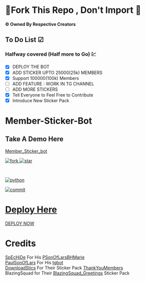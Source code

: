 # 🚫Fork This Repo , Don't Import 🚫


  #### © Owned By Respective Creators


## To Do List ☑
 ### Halfway covered (Half more to Go) 💹

 - [x] DEPLOY THE BOT 
 - [x] ADD STICKER UPTO 25000(25k) MEMBERS 
 - [x] Support 100000(100k) Members
 - [ ] ADD FEATURE : WORK IN TG CHANNEL
 - [ ] ADD MORE STICKERS
 - [x] Tell Everyone to Feel Free to Contribute
 - [x] Introduce New Sticker Pack

# Member-Sticker-Bot

 ## Take A Demo Here
   [Member_Sticker_bot](https://t.me/member_sticker_bot)

<A href="https://github.com/bughunter0"><img src="https://img.shields.io/github/forks/bughunter0/member-sticker-bot?style=for-the-badge" alt=fork> </img>
<A href="https://github.com/bughunter0"><img src="https://img.shields.io/github/stars/bughunter0/member-sticker-bot?style=for-the-badge" alt=star> </img>

<Br>

<A href="www.python.org"><img src="https://img.shields.io/pypi/pyversions/django?label=python%20&logo=Python&logoColor=red" alt=python> </img>

<A href="https://github.com/bughunter0"><img src="https://img.shields.io/github/last-commit/bughunter0/member-sticker-bot?style=for-the-badge://" alt=commit> </img>


# Deploy Here

[DEPLOY NOW](https://heroku.com/deploy?template=https://github.com/bughunter0/member-sticker-bot)

# Credits
 
[SpEcHiDe](https://github.com/SpEcHiDe)  For His  [PSonOfLarsBHMarie](https://github.com/SpEcHiDe/PSonOfLars_BHMarie) <br>
[PaulSonOfLars](https://github.com/PaulSonOfLars) For His [tgbot](https://github.com/PaulSonOfLars/tgbot) <br>
[DownloadStics](https://t.me/DownloadStics) For Their Sticker Pack [ThankYouMembers](https://t.me/addstickers/DownloadStics_ThankYouMembers) <br>
BlazingSquad for Their [BlazingSquad_Greetings](https://t.me/addstickers/BlazingSquad_Greetings) Sticker Pack
